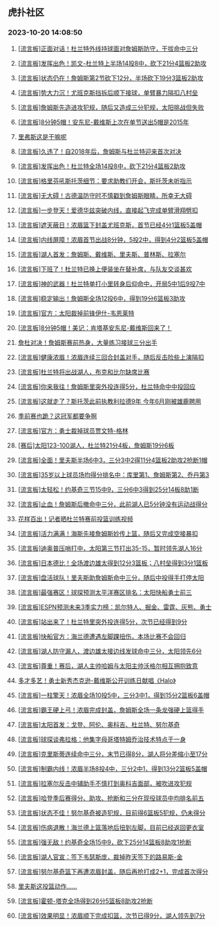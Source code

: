 ## 虎扑社区 
### 2023-10-20 14:08:50

1. [[流言板]正面对话！杜兰特外线持球面对詹姆斯防守，干拔命中三分](https://bbs.hupu.com/62552498.html)

2. [[流言板]发挥出色！凯文-杜兰特上半场14投8中，砍下21分4篮板2助攻](https://bbs.hupu.com/62552684.html)

3. [[流言板]状态仍在！詹姆斯第2节砍下12分，半场砍下19分3篮板2助攻](https://bbs.hupu.com/62552714.html)

4. [[流言板]势大力沉！尤班克斯挡拆后顺下接球，单臂暴力隔扣八村垒](https://bbs.hupu.com/62553537.html)

5. [[流言板]詹姆斯先造进攻犯规，随后又造成三分犯规，太阳挑战但失败](https://bbs.hupu.com/62552563.html)

6. [[流言板]8分钟5帽！安东尼-戴维斯上次在单节送出5帽是2015年](https://bbs.hupu.com/62552243.html)

7. [里弗斯这是干嘛呢](https://bbs.hupu.com/62552811.html)

8. [[流言板]久违了！自2018年后，詹姆斯与杜兰特迎来首次对决](https://bbs.hupu.com/62550126.html)

9. [[流言板]发挥出色！杜兰特全场14投8中，砍下21分4篮板2助攻](https://bbs.hupu.com/62553984.html)

10. [[流言板]格里芬吼斯托茨细节：要求助教们开会，斯托茨未听指示](https://bbs.hupu.com/62550874.html)

11. [[流言板]无大碍！古德温防守时不慎戳到詹姆斯眼睛，所幸无大碍](https://bbs.hupu.com/62551883.html)

12. [[流言板]一步登天！爱德华兹突破内线，直接起飞完成单臂滑翔劈扣](https://bbs.hupu.com/62550285.html)

13. [[流言板]遮天蔽日！浓眉篮下封盖尤班克斯，首节已经4分1篮板5盖帽](https://bbs.hupu.com/62551752.html)

14. [[流言板]内线屏障！浓眉首节出战8分钟，5投2中，得到4分2篮板5盖帽](https://bbs.hupu.com/62551956.html)

15. [[流言板]湖人首发：詹姆斯、戴维斯、里夫斯、普林斯、拉塞尔](https://bbs.hupu.com/62550562.html)

16. [[流言板]下班了！杜兰特已换上便装坐在替补席，与队友交谈甚欢](https://bbs.hupu.com/62553242.html)

17. [[流言板]神的武器！杜兰特单打小里转身后仰命中，开局5中1后9投7中](https://bbs.hupu.com/62552663.html)

18. [[流言板]稳定输出！詹姆斯全场12投6中，得到19分6篮板3助攻](https://bbs.hupu.com/62553998.html)

19. [[流言板]官方：太阳裁掉前锋伊什-韦恩莱特](https://bbs.hupu.com/62549337.html)

20. [[流言板]8分钟5帽！美记：肯塔基安东尼-戴维斯回来了！](https://bbs.hupu.com/62551879.html)

21. [詹杜对决！詹姆斯赛前热身，大量练习接球三分出手](https://bbs.hupu.com/62549594.html)

22. [[流言板]健康浓眉！浓眉连续三回合封盖对手，随后反击险些上演隔扣](https://bbs.hupu.com/62551625.html)

23. [[流言板]杜兰特将出战湖人，布克和比尔缺席比赛](https://bbs.hupu.com/62550081.html)

24. [[流言板]你来我往！詹姆斯里突外投连得5分，杜兰特命中中投回应](https://bbs.hupu.com/62552075.html)

25. [[流言板]这就走了？斯托茨此前执教利拉德9年 今年6月刚被雄鹿聘用](https://bbs.hupu.com/62549237.html)

26. [季前赛也跪？这冠军都要争啊](https://bbs.hupu.com/62553552.html)

27. [[流言板]官方：勇士裁掉球员贾文特-格林](https://bbs.hupu.com/62549107.html)

28. [[赛后]太阳123-100湖人，杜兰特21分4板，詹姆斯19分6板](https://bbs.hupu.com/62553954.html)

29. [[流言板]全面！里夫斯半场6中3，三分3中2得11分4篮板2助攻2抢断1帽](https://bbs.hupu.com/62552786.html)

30. [[流言板]35岁以上球员场均得分排名中：库里第1、詹姆斯第2、乔丹第3](https://bbs.hupu.com/62549457.html)

31. [[流言板]太轻松！约基奇三节15中9，三分6中3得到25分14板8助1断](https://bbs.hupu.com/62553327.html)

32. [[流言板]止血！詹姆斯后撤命中三分，此前湖人已5分钟没有运动战得分](https://bbs.hupu.com/62551980.html)

33. [花样百出！记者晒杜兰特赛前投篮训练视频](https://bbs.hupu.com/62552286.html)

34. [[流言板]活力满满！海斯先接詹姆斯妙传上篮，随后又完成空接暴扣](https://bbs.hupu.com/62552106.html)

35. [[流言板]迪奥普压哨打中，太阳第三节打出35-15，暂时领先湖人16分](https://bbs.hupu.com/62553457.html)

36. [[流言板]日本德比！全场渡边雄太得到12分3篮板；八村垒得到3分1篮板](https://bbs.hupu.com/62554162.html)

37. [[流言板]盘活球队！里夫斯助詹姆斯命中三分，随后中投得手打停太阳](https://bbs.hupu.com/62552398.html)

38. [[流言板]最强赛区！球探预测太平洋赛区排名：太阳快船勇士前三](https://bbs.hupu.com/62550835.html)

39. [[流言板]ESPN预测未来3季实力榜：凯尔特人、掘金、雷霆、灰熊、勇士](https://bbs.hupu.com/62549610.html)

40. [[流言板]站出来了！杜兰特里突外投连得5分，次节已经得到9分](https://bbs.hupu.com/62552154.html)

41. [[流言板]快船官方：海兰德遭遇左脚踝扭伤，本场比赛不会回归](https://bbs.hupu.com/62553334.html)

42. [[流言板]湖人防守漏人，渡边雄太接边线发球命中三分，太阳领先6分](https://bbs.hupu.com/62553349.html)

43. [[流言板]尊重！赛后，湖人主帅哈姆与太阳主帅沃格尔相互拥抱致意](https://bbs.hupu.com/62554021.html)

44. [多才多艺！勇士新秀杰克逊-戴维斯公开训练日献唱《Halo》](https://bbs.hupu.com/62554382.html)

45. [[流言板]一柱擎天！浓眉全场10投5中，三分3中1，得到15分2篮板6盖帽](https://bbs.hupu.com/62554049.html)

46. [[流言板]霸王硬上弓！浓眉完成封盖，詹姆斯全场一条龙强硬上篮得手](https://bbs.hupu.com/62551443.html)

47. [[流言板]太阳首发：戈登、阿伦、奥科吉、杜兰特、努尔基奇](https://bbs.hupu.com/62550299.html)

48. [[流言板]球探谈弗拉格：他集字母哥塔特姆乔治技术特点于一身](https://bbs.hupu.com/62549674.html)

49. [[流言板]克里斯蒂连续命中三分，末节已得8分，湖人将分差缩小至17分](https://bbs.hupu.com/62553679.html)

50. [[流言板]制霸内线！浓眉半场8投4中，三分2中1，得到13分2篮板5盖帽](https://bbs.hupu.com/62552740.html)

51. [[流言板]拉塞尔反击中辅助手不慎打到奥科吉面部，被吹进攻犯规](https://bbs.hupu.com/62552473.html)

52. [[流言板]哈登季后赛得分、助攻、抢断和三分在现役球员中均排名前五](https://bbs.hupu.com/62549524.html)

53. [[流言板]状态不佳！努尔基奇被造犯规，目前得6篮板5犯规，仍未得分](https://bbs.hupu.com/62553033.html)

54. [[流言板]伤病退散！海兰德上篮落地后扭到左脚，目前已经返回更衣室](https://bbs.hupu.com/62553148.html)

55. [[流言板]强无敌！约基奇全场15中9，砍下25分14篮板8助攻1抢断](https://bbs.hupu.com/62553847.html)

56. [[流言板]湖人官宣：签下韦瑟斯庞，裁掉昨天签下的路易斯-金](https://bbs.hupu.com/62550139.html)

57. [[流言板]努尔基奇篮下再遭浓眉封盖，随后再抢打成2+1，完成首次得分](https://bbs.hupu.com/62553184.html)

58. [里夫斯这投篮动作……](https://bbs.hupu.com/62553022.html)

59. [[流言板]霍顿-塔克全场得到26分5篮板8助攻2抢断](https://bbs.hupu.com/62553708.html)

60. [[流言板]效果明显！浓眉顺下完成扣篮，次节已得9分，湖人领先到7分](https://bbs.hupu.com/62552337.html)

